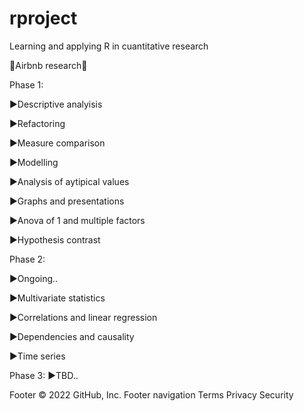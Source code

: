 # rproject
Learning and applying R in cuantitative research 

🔎Airbnb research🔎

Phase 1:

▶️Descriptive analyisis

▶️Refactoring

▶️Measure comparison

▶️Modelling

▶️Analysis of aytipical values

▶️Graphs and presentations

▶️Anova of 1 and multiple factors

▶️Hypothesis contrast

Phase 2:

▶️Ongoing..

▶️Multivariate statistics

▶️Correlations and linear regression

▶️Dependencies and causality

▶️Time series



Phase 3:
▶️TBD..


Footer
© 2022 GitHub, Inc.
Footer navigation
Terms
Privacy
Security
